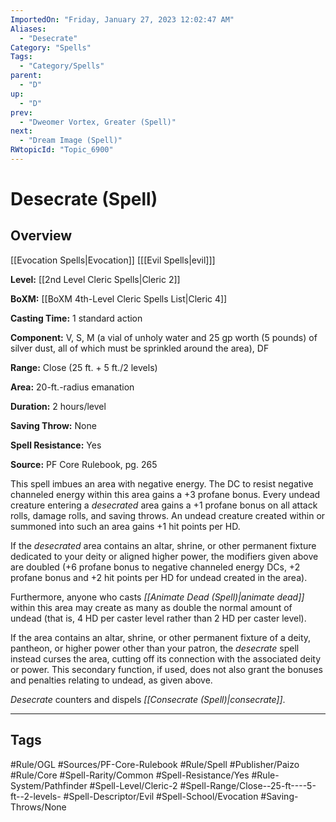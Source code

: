 ```yaml
---
ImportedOn: "Friday, January 27, 2023 12:02:47 AM"
Aliases:
  - "Desecrate"
Category: "Spells"
Tags:
  - "Category/Spells"
parent:
  - "D"
up:
  - "D"
prev:
  - "Dweomer Vortex, Greater (Spell)"
next:
  - "Dream Image (Spell)"
RWtopicId: "Topic_6900"
---
```

# Desecrate (Spell)
## Overview
[[Evocation Spells|Evocation]] \[[[Evil Spells|evil]]]

**Level:** [[2nd Level Cleric Spells|Cleric 2]]

**BoXM:** [[BoXM 4th-Level Cleric Spells List|Cleric 4]]

**Casting Time:** 1 standard action

**Component:** V, S, M (a vial of unholy water and 25 gp worth (5 pounds) of silver dust, all of which must be sprinkled around the area), DF

**Range:** Close (25 ft. + 5 ft./2 levels)

**Area:** 20-ft.-radius emanation

**Duration:** 2 hours/level

**Saving Throw:** None

**Spell Resistance:** Yes

**Source:** PF Core Rulebook, pg. 265

This spell imbues an area with negative energy. The DC to resist negative channeled energy within this area gains a +3 profane bonus. Every undead creature entering a *desecrated* area gains a +1 profane bonus on all attack rolls, damage rolls, and saving throws. An undead creature created within or summoned into such an area gains +1 hit points per HD.

If the *desecrated* area contains an altar, shrine, or other permanent fixture dedicated to your deity or aligned higher power, the modifiers given above are doubled (+6 profane bonus to negative channeled energy DCs, +2 profane bonus and +2 hit points per HD for undead created in the area).

Furthermore, anyone who casts *[[Animate Dead (Spell)|animate dead]]* within this area may create as many as double the normal amount of undead (that is, 4 HD per caster level rather than 2 HD per caster level).

If the area contains an altar, shrine, or other permanent fixture of a deity, pantheon, or higher power other than your patron, the *desecrate* spell instead curses the area, cutting off its connection with the associated deity or power. This secondary function, if used, does not also grant the bonuses and penalties relating to undead, as given above.

*Desecrate* counters and dispels *[[Consecrate (Spell)|consecrate]]*.


---
## Tags
#Rule/OGL #Sources/PF-Core-Rulebook #Rule/Spell #Publisher/Paizo #Rule/Core #Spell-Rarity/Common #Spell-Resistance/Yes #Rule-System/Pathfinder #Spell-Level/Cleric-2 #Spell-Range/Close--25-ft----5-ft--2-levels- #Spell-Descriptor/Evil #Spell-School/Evocation #Saving-Throws/None

